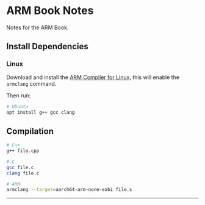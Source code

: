 # ARM Book Notes

Notes for the ARM Book.

## Install Dependencies

### Linux

Download and install the [ARM Compiler for Linux][30], this will enable the
`armclang` command.

Then run:

```bash
# Ubuntu
apt install g++ gcc clang
```

## Compilation

```bash
# C++
g++ file.cpp

# C
gcc file.c
clang file.c

# ARM
armclang --target=aarch64-arm-none-eabi file.s
```

---

[30]: https://developer.arm.com/downloads/-/arm-compiler-for-linux
